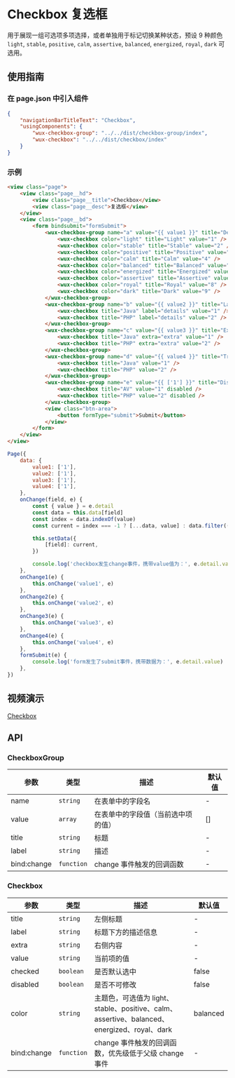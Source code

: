 # Checkbox 复选框

用于展现一组可选项多项选择，或者单独用于标记切换某种状态，预设 9 种颜色 `light`, `stable`, `positive`, `calm`, `assertive`, `balanced`, `energized`, `royal`, `dark` 可选用。

## 使用指南

### 在 page.json 中引入组件

```json
{
    "navigationBarTitleText": "Checkbox",
    "usingComponents": {
        "wux-checkbox-group": "../../dist/checkbox-group/index",
        "wux-checkbox": "../../dist/checkbox/index"
    }
}
```

### 示例

```html
<view class="page">
    <view class="page__hd">
        <view class="page__title">Checkbox</view>
        <view class="page__desc">复选框</view>
    </view>
    <view class="page__bd">
        <form bindsubmit="formSubmit">
            <wux-checkbox-group name="a" value="{{ value1 }}" title="Default" bind:change="onChange1">
                <wux-checkbox color="light" title="Light" value="1" />
                <wux-checkbox color="stable" title="Stable" value="2" />
                <wux-checkbox color="positive" title="Positive" value="3" />
                <wux-checkbox color="calm" title="Calm" value="4" />
                <wux-checkbox color="balanced" title="Balanced" value="5" />
                <wux-checkbox color="energized" title="Energized" value="6" />
                <wux-checkbox color="assertive" title="Assertive" value="7" />
                <wux-checkbox color="royal" title="Royal" value="8" />
                <wux-checkbox color="dark" title="Dark" value="9" />
            </wux-checkbox-group>
            <wux-checkbox-group name="b" value="{{ value2 }}" title="Label" bind:change="onChange2">
                <wux-checkbox title="Java" label="details" value="1" />
                <wux-checkbox title="PHP" label="details" value="2" />
            </wux-checkbox-group>
            <wux-checkbox-group name="c" value="{{ value3 }}" title="Extra" bind:change="onChange3">
                <wux-checkbox title="Java" extra="extra" value="1" />
                <wux-checkbox title="PHP" extra="extra" value="2" />
            </wux-checkbox-group>
            <wux-checkbox-group name="d" value="{{ value4 }}" title="Trigger onChange" bind:change="onChange4">
                <wux-checkbox title="Java" value="1" />
                <wux-checkbox title="PHP" value="2" />
            </wux-checkbox-group>
            <wux-checkbox-group name="e" value="{{ ['1'] }}" title="Disabled">
                <wux-checkbox title="AV" value="1" disabled />
                <wux-checkbox title="PHP" value="2" disabled />
            </wux-checkbox-group>
            <view class="btn-area">
                <button formType="submit">Submit</button>
            </view>
        </form>
    </view>
</view>
```

```js
Page({
    data: {
        value1: ['1'],
        value2: ['1'],
        value3: ['1'],
        value4: ['1'],
    },
    onChange(field, e) {
        const { value } = e.detail
        const data = this.data[field]
        const index = data.indexOf(value)
        const current = index === -1 ? [...data, value] : data.filter((n) => n !== value)

        this.setData({
            [field]: current,
        })

        console.log('checkbox发生change事件，携带value值为：', e.detail.value)
    },
    onChange1(e) {
        this.onChange('value1', e)
    },
    onChange2(e) {
        this.onChange('value2', e)
    },
    onChange3(e) {
        this.onChange('value3', e)
    },
    onChange4(e) {
        this.onChange('value4', e)
    },
    formSubmit(e) {
        console.log('form发生了submit事件，携带数据为：', e.detail.value)
    },
})
```

## 视频演示

[Checkbox](./_media/checkbox.mp4 ':include :type=iframe width=375px height=667px')

## API

### CheckboxGroup

| 参数 | 类型 | 描述 | 默认值 |
| --- | --- | --- | --- |
| name | <code>string</code> | 在表单中的字段名 | - |
| value | <code>array</code> | 在表单中的字段值（当前选中项的值） | [] |
| title | <code>string</code> | 标题 | - |
| label | <code>string</code> | 描述 | - |
| bind:change | <code>function</code> | change 事件触发的回调函数 | - |

### Checkbox

| 参数 | 类型 | 描述 | 默认值 |
| --- | --- | --- | --- |
| title | <code>string</code> | 左侧标题 | - |
| label | <code>string</code> | 标题下方的描述信息 | - |
| extra | <code>string</code> | 右侧内容 | - |
| value | <code>string</code> | 当前项的值 | - |
| checked | <code>boolean</code> | 是否默认选中 | false |
| disabled | <code>boolean</code> | 是否不可修改 | false |
| color | <code>string</code> | 主题色，可选值为 light、stable、positive、calm、assertive、balanced、energized、royal、dark | balanced |
| bind:change | <code>function</code> | change 事件触发的回调函数，优先级低于父级 change 事件 | - |